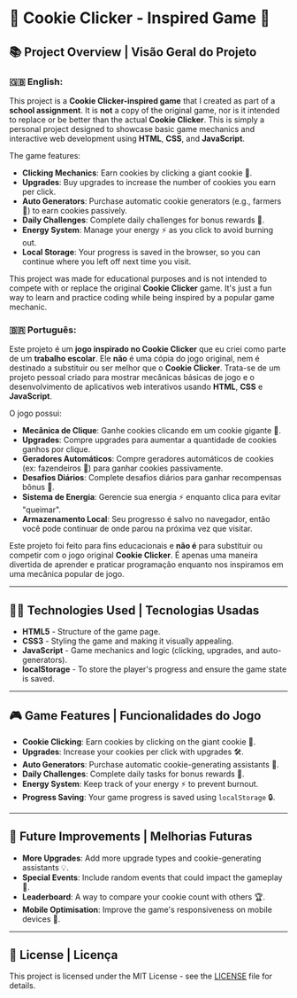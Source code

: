 # 🍪 Cookie Clicker - Inspired Game 🍪

## 📚 Project Overview | Visão Geral do Projeto

### 🇬🇧 English:

This project is a **Cookie Clicker-inspired game** that I created as part of a **school assignment**. It is **not** a copy of the original game, nor is it intended to replace or be better than the actual **Cookie Clicker**. This is simply a personal project designed to showcase basic game mechanics and interactive web development using **HTML**, **CSS**, and **JavaScript**.

The game features:
- **Clicking Mechanics**: Earn cookies by clicking a giant cookie 🍪.
- **Upgrades**: Buy upgrades to increase the number of cookies you earn per click.
- **Auto Generators**: Purchase automatic cookie generators (e.g., farmers 🌾) to earn cookies passively.
- **Daily Challenges**: Complete daily challenges for bonus rewards 🎉.
- **Energy System**: Manage your energy ⚡ as you click to avoid burning out.
- **Local Storage**: Your progress is saved in the browser, so you can continue where you left off next time you visit.

This project was made for educational purposes and is not intended to compete with or replace the original **Cookie Clicker** game. It's just a fun way to learn and practice coding while being inspired by a popular game mechanic.

### 🇧🇷 Português:

Este projeto é um **jogo inspirado no Cookie Clicker** que eu criei como parte de um **trabalho escolar**. Ele **não** é uma cópia do jogo original, nem é destinado a substituir ou ser melhor que o **Cookie Clicker**. Trata-se de um projeto pessoal criado para mostrar mecânicas básicas de jogo e o desenvolvimento de aplicativos web interativos usando **HTML**, **CSS** e **JavaScript**.

O jogo possui:
- **Mecânica de Clique**: Ganhe cookies clicando em um cookie gigante 🍪.
- **Upgrades**: Compre upgrades para aumentar a quantidade de cookies ganhos por clique.
- **Geradores Automáticos**: Compre geradores automáticos de cookies (ex: fazendeiros 🌾) para ganhar cookies passivamente.
- **Desafios Diários**: Complete desafios diários para ganhar recompensas bônus 🎉.
- **Sistema de Energia**: Gerencie sua energia ⚡ enquanto clica para evitar "queimar".
- **Armazenamento Local**: Seu progresso é salvo no navegador, então você pode continuar de onde parou na próxima vez que visitar.

Este projeto foi feito para fins educacionais e **não é** para substituir ou competir com o jogo original **Cookie Clicker**. É apenas uma maneira divertida de aprender e praticar programação enquanto nos inspiramos em uma mecânica popular de jogo.

---

## 🧑‍💻 Technologies Used | Tecnologias Usadas

- **HTML5** - Structure of the game page.
- **CSS3** - Styling the game and making it visually appealing.
- **JavaScript** - Game mechanics and logic (clicking, upgrades, and auto-generators).
- **localStorage** - To store the player's progress and ensure the game state is saved.

---

## 🎮 Game Features | Funcionalidades do Jogo

- **Cookie Clicking**: Earn cookies by clicking on the giant cookie 🍪.
- **Upgrades**: Increase your cookies per click with upgrades 🛠️.
- **Auto Generators**: Purchase automatic cookie-generating assistants 🌾.
- **Daily Challenges**: Complete daily tasks for bonus rewards 🎁.
- **Energy System**: Keep track of your energy ⚡ to prevent burnout.
- **Progress Saving**: Your game progress is saved using `localStorage` 🔒.

---

## 🎯 Future Improvements | Melhorias Futuras

- **More Upgrades**: Add more upgrade types and cookie-generating assistants 💡.
- **Special Events**: Include random events that could impact the gameplay 🎲.
- **Leaderboard**: A way to compare your cookie count with others 🏆.
- **Mobile Optimisation**: Improve the game's responsiveness on mobile devices 📱.

---

## 📄 License | Licença

This project is licensed under the MIT License - see the [LICENSE](LICENSE) file for details.
